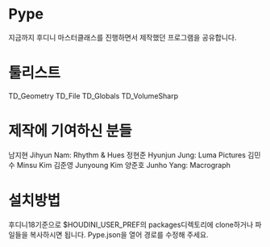 # Pype
지금까지 후디니 마스터클래스를 진행하면서 제작했던 프로그램을 공유합니다. 

# 툴리스트
TD_Geometry
TD_File
TD_Globals
TD_VolumeSharp

# 제작에 기여하신 분들
남지현 Jihyun Nam: Rhythm & Hues
정현준 Hyunjun Jung: Luma Pictures
김민수 Minsu Kim
김준영 Junyoung Kim
양준호 Junho Yang: Macrograph

# 설치방법
후디니18기준으로 $HOUDINI_USER_PREF의 packages디렉토리에 clone하거나 파일들을 복사하시면 됩니다. Pype.json을 열어 경로를 수정해 주세요.
